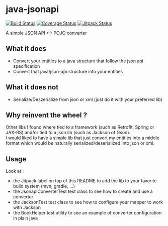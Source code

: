 # java-jsonapi

[![Build Status](https://travis-ci.org/mbarberot/java-jsonapi.svg?branch=master)](https://travis-ci.org/mbarberot/java-jsonapi)
[![Coverage Status](https://coveralls.io/repos/github/mbarberot/java-jsonapi/badge.svg?branch=master)](https://coveralls.io/github/mbarberot/java-jsonapi?branch=master)
[![Jitpack Status](https://jitpack.io/v/mbarberot/java-jsonapi.svg)](https://jitpack.io/#mbarberot/java-jsonapi)

A simple JSON API <-> POJO converter

## What it does

- Convert your entities to a java structure that follow the json api specification
- Convert that java/json-api structure into your entities

## What it does not

- Serialize/Deszerialize from json or xml (just do it with your preferred lib)

## Why reinvent the wheel ?

Other libs I found where tied to a framework (such as Retrofit, Spring or JAX-RS) and/or tied to a json lib (such as Jackson of Gson).  
I would liked to have a simple lib that just convert my entities into a middle format which would be naturally serialized/deserialized into json or xml.

## Usage

Look at : 

- the Jitpack label on top of this README to add the lib to your favorite build system (mvn, gradle, ...)
- the JsonapiConverterTest test class to see how to create and use a converter
- the JacksonTest test class to see how to configure your mapper to work with Jackson
- the BookHelper test utility to see an example of converter configuration in plain java
